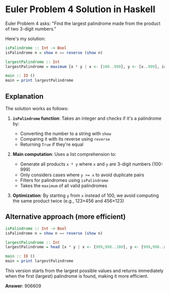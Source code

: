 # Euler Problem 4 Solution in Haskell

Euler Problem 4 asks: "Find the largest palindrome made from the product of two 3-digit numbers."

Here's my solution:

```haskell
isPalindrome :: Int -> Bool
isPalindrome n = show n == reverse (show n)

largestPalindrome :: Int
largestPalindrome = maximum [x * y | x <- [100..999], y <- [x..999], isPalindrome (x * y)]

main :: IO ()
main = print largestPalindrome
```

## Explanation

The solution works as follows:

1. **`isPalindrome` function**: Takes an integer and checks if it's a palindrome by:
   - Converting the number to a string with `show`
   - Comparing it with its reverse using `reverse`
   - Returning `True` if they're equal

2. **Main computation**: Uses a list comprehension to:
   - Generate all products `x * y` where `x` and `y` are 3-digit numbers (100-999)
   - Only considers cases where `y >= x` to avoid duplicate pairs
   - Filters for palindromes using `isPalindrome`
   - Takes the `maximum` of all valid palindromes

3. **Optimization**: By starting `y` from `x` instead of 100, we avoid computing the same product twice (e.g., 123×456 and 456×123)

## Alternative approach (more efficient)

```haskell
isPalindrome :: Int -> Bool
isPalindrome n = show n == reverse (show n)

largestPalindrome :: Int
largestPalindrome = head [x * y | x <- [999,998..100], y <- [999,998..x], isPalindrome (x * y)]

main :: IO ()
main = print largestPalindrome
```

This version starts from the largest possible values and returns immediately when the first (largest) palindrome is found, making it more efficient.

**Answer**: 906609

